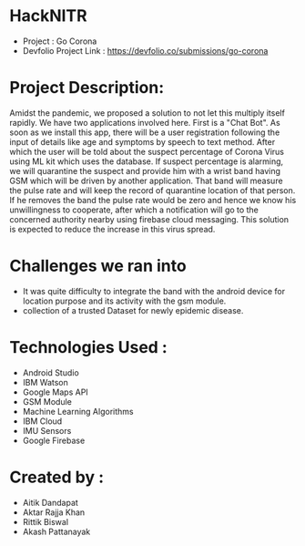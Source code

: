 # HackNITR 
- Project : Go Corona
- Devfolio Project Link : https://devfolio.co/submissions/go-corona

# Project Description:
Amidst the pandemic, we proposed a solution to not let this multiply itself rapidly. We have two applications involved here. First is a "Chat Bot". As soon as we install this app, there will be a user registration following the input of details like age and symptoms by speech to text method. After which the user will be told about the suspect percentage of Corona Virus using ML kit which uses the database. If suspect percentage is alarming, we will quarantine the suspect and provide him with a wrist band having GSM which will be driven by another application. That band will measure the pulse rate and will keep the record of quarantine location of that person. If he removes the band the pulse rate would be zero and hence we know his unwillingness to cooperate, after which a notification will go to the concerned authority nearby using firebase cloud messaging. This solution is expected to reduce the increase in this virus spread.

# Challenges we ran into
- It was quite difficulty to integrate the band with the android device for location purpose and its activity with the gsm module.
- collection of a trusted Dataset for newly epidemic disease.

# Technologies Used :
- Android Studio
- IBM Watson
- Google Maps API
- GSM Module
- Machine Learning Algorithms
- IBM Cloud
- IMU Sensors
- Google Firebase

# Created by :
- Aitik Dandapat
- Aktar Rajja Khan
- Rittik Biswal
- Akash Pattanayak


